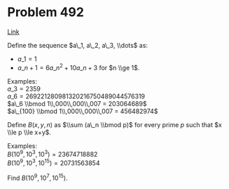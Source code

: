 # Problem 492

[Link](https://projecteuler.net/problem=492)

Define the sequence $a\_1, a\_2, a\_3, \\dots$ as:

*   $a\_1 = 1$
*   $a\_{n+1} = 6a\_n^2 + 10a\_n + 3$ for $n \\ge 1$.

Examples:  
$a\_3 = 2359$  
$a\_6 = 269221280981320216750489044576319$  
$a\_6 \\bmod 1\\,000\\,000\\,007 = 203064689$  
$a\_{100} \\bmod 1\\,000\\,000\\,007 = 456482974$ 

Define $B(x,y,n)$ as $\\sum (a\_n \\bmod p)$ for every prime $p$ such that $x \\le p \\le x+y$. 

Examples:  
$B(10^9, 10^3, 10^3) = 23674718882$  
$B(10^9, 10^3, 10^{15}) = 20731563854$ 

Find $B(10^9, 10^7, 10^{15})$.
